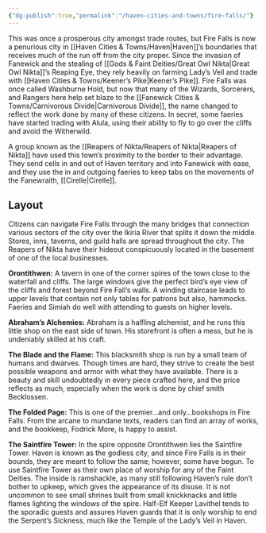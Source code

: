 ```yaml
---
{"dg-publish":true,"permalink":"/haven-cities-and-towns/fire-falls/"}
---
```



This was once a prosperous city amongst trade routes, but Fire Falls is now a penurious city in [[Haven Cities & Towns/Haven\|Haven]]’s boundaries that receives much of the run off from the city proper. Since the invasion of Fanewick and the stealing of [[Gods & Faint Deities/Great Owl Nikta\|Great Owl Nikta]]’s Reaping Eye, they rely heavily on farming Lady’s Veil and trade with [[Haven Cities & Towns/Keener’s Pike\|Keener’s Pike]]. Fire Falls was once called Washburne Hold, but now that many of the Wizards, Sorcerers, and Rangers here help set blaze to the [[Fanewick Cities & Towns/Carnivorous Divide\|Carnivorous Divide]], the name changed to reflect the work done by many of these citizens. In secret, some faeries have started trading with Alula, using their ability to fly to go over the cliffs and avoid the Witherwild.

A group known as the [[Reapers of Nikta/Reapers of Nikta\|Reapers of Nikta]] have used this town’s proximity to the border to their advantage. They send cells in and out of Haven territory and into Fanewick with ease, and they use the in and outgoing faeries to keep tabs on the movements of the Fanewraith, [[Cirelle\|Cirelle]].

## Layout
Citizens can navigate Fire Falls through the many bridges that connection various sectors of the city over the Ikiria River that splits it down the middle. Stores, inns, taverns, and guild halls are spread throughout the city. The Reapers of Nikta have their hideout conspicuously located in the basement of one of the local businesses.

**Orontithwen:** A tavern in one of the corner spires of the town close to the waterfall and cliffs. The large windows give the perfect bird’s eye view of the cliffs and forest beyond Fire Fall’s walls. A winding staircase leads to upper levels that contain not only tables for patrons but also, hammocks. Faeries and Simiah do well with attending to guests on higher levels.

**Abraham’s Alchemies:** Abraham is a halfling alchemist, and he runs this little shop on the east side of town. His storefront is often a mess, but he is undeniably skilled at his craft.

**The Blade and the Flame:** This blacksmith shop is run by a small team of humans and dwarves. Though times are hard, they strive to create the best possible weapons and armor with what they have available. There is a beauty and skill undoubtedly in every piece crafted here, and the price reflects as much, especially when the work is done by chief smith Becklossen.

**The Folded Page:** This is one of the premier…and only…bookshops in Fire Falls. From the arcane to mundane texts, readers can find an array of works, and the bookkeep, Fodrick More, is happy to assist. 

**The Saintfire Tower:** In the spire opposite Orontithwen lies the Saintfire Tower. Haven is known as the godless city, and since Fire Falls is in their bounds, they are meant to follow the same; however, some have begun. To use Saintfire Tower as their own place of worship for any of the Faint Deities. The inside is ramshackle, as many still following Haven’s rule don’t bother to upkeep, which gives the appearance of its disuse. It is not uncommon to see small shrines built from small knickknacks and little flames lighting the windows of the spire. Half-Elf Keeper Lavithel tends to the sporadic guests and assures Haven guards that it is only worship to end the Serpent’s Sickness, much like the Temple of the Lady’s Veil in Haven.